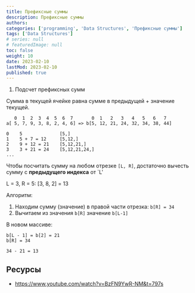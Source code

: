 ```yaml
---
title: Префиксные суммы
description: Префиксные суммы
authors:
categories: ['programming', 'Data Structures', 'Префиксные суммы']
tags: ['Data Structures']
# series: null
# featuredImage: null
toc: false
weight: 10
date: 2023-02-10
lastMod: 2023-02-10
published: true
---
```


1. Подсчет префиксных сумм

Сумма в текущей ячейке равна сумме в предыдущей + значение текущей.

```
   0  1  2  3  4  5  6  7       0  1   2   3   4   5   6   7
a[ 5, 7, 9, 3, 8, 2, 4, 6] => b[5, 12, 21, 24, 32, 34, 38, 44]

0    5              [5,]
1    5 + 7 = 12     [5,12,]
2    9 + 12 = 21    [5,12,21,]
3    3 + 21 = 24    [5,12,21,24,]
...
```

Чтобы посчитать сумму на любом отрезкe `[L, R]`, достаточно вычесть сумму с **предыдущего индекса** от `L'

L = 3, R = 5: [3, 8, 2] = 13

Алгоритм:

1. Находим сумму (значение) в правой части отрезка: `b[R] = 34`
2. Вычитаем из значения `b[R]` значение `b[L-1]`

В новом массиве:

```
b[L - 1] = b[2] = 21
b[R] = 34

34 - 21 = 13
```

## Ресурсы

- <https://www.youtube.com/watch?v=BzFN9YwR-NM&t=797s>
